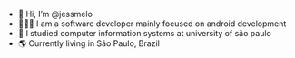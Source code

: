 - 👋 Hi, I’m @jessmelo
- 👩🏻‍💻 I am a software developer mainly focused on android development
- 📓 I studied computer information systems at university of são paulo
- 🌎 Currently living in São Paulo, Brazil
<!---
jessmelo/jessmelo is a ✨ special ✨ repository because its `README.md` (this file) appears on your GitHub profile.
You can click the Preview link to take a look at your changes.
--->
